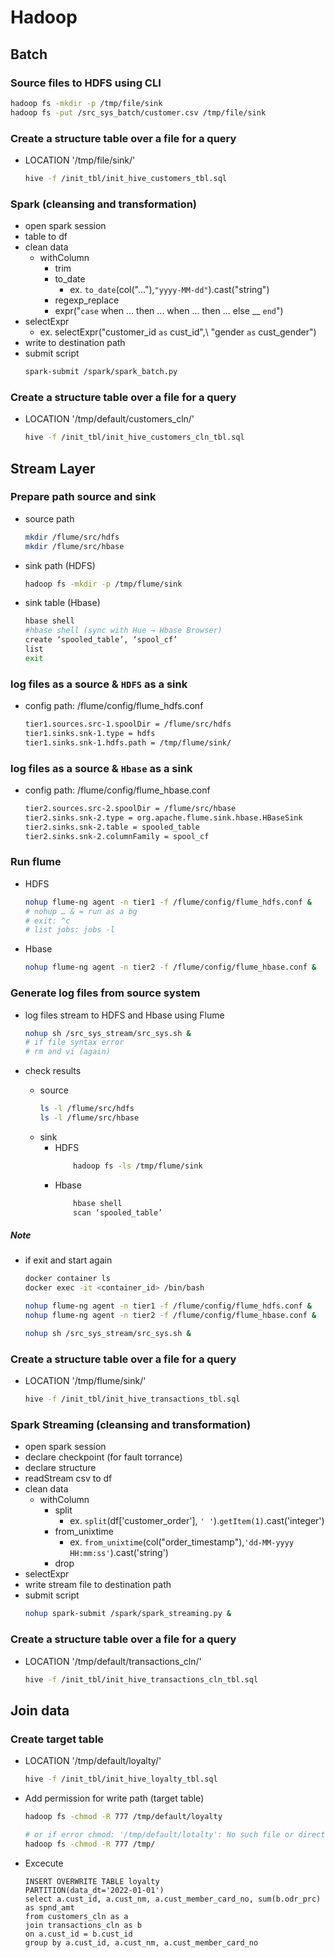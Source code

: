 # Hadoop

## Batch
### Source files to HDFS using CLI
```sh
hadoop fs -mkdir -p /tmp/file/sink
hadoop fs -put /src_sys_batch/customer.csv /tmp/file/sink
```
### Create a structure table over a file for a query
- LOCATION '/tmp/file/sink/'
    ```sh
    hive -f /init_tbl/init_hive_customers_tbl.sql
    ```

### Spark (cleansing and transformation)
- open spark session
- table to df
- clean data
    - withColumn
        - trim
        - to_date
            - ex. `to_date`(col("..."),`"yyyy-MM-dd"`).cast("string")
        - regexp_replace
        - expr("`case` when ... then ... when ... then ... else __ `end`")
- selectExpr
    - ex. selectExpr("customer_id `as` cust_id",\\
          "gender `as` cust_gender")
- write to destination path
- submit script
    ```sh
    spark-submit /spark/spark_batch.py
    ```

### Create a structure table over a file for a query
- LOCATION '/tmp/default/customers_cln/'
    ```sh
    hive -f /init_tbl/init_hive_customers_cln_tbl.sql
    ```

## Stream Layer
### Prepare path source and sink
- source path
    ```sh
    mkdir /flume/src/hdfs
    mkdir /flume/src/hbase
    ```
- sink path (HDFS)
    ```sh
    hadoop fs -mkdir -p /tmp/flume/sink
    ```
- sink table (Hbase)
    ```sh
    hbase shell
    #hbase shell (sync with Hue → Hbase Browser)
    create ‘spooled_table’, ‘spool_cf’
    list
    exit
    ```

### log files as a source & `HDFS` as a sink
- config path: /flume/config/flume_hdfs.conf
    ```sh
    tier1.sources.src-1.spoolDir = /flume/src/hdfs
    tier1.sinks.snk-1.type = hdfs
    tier1.sinks.snk-1.hdfs.path = /tmp/flume/sink/
    ```

### log files as a source & `Hbase` as a sink
- config path: /flume/config/flume_hbase.conf
    ```sh
    tier2.sources.src-2.spoolDir = /flume/src/hbase
    tier2.sinks.snk-2.type = org.apache.flume.sink.hbase.HBaseSink
    tier2.sinks.snk-2.table = spooled_table
    tier2.sinks.snk-2.columnFamily = spool_cf
    ```

### Run flume
- HDFS
    ```sh
    nohup flume-ng agent -n tier1 -f /flume/config/flume_hdfs.conf &
    # nohup … & = run as a bg
    # exit: ^c
    # list jobs: jobs -l
    ```
- Hbase
    ```sh
    nohup flume-ng agent -n tier2 -f /flume/config/flume_hbase.conf &
    ```


### Generate log files from source system

- log files stream to HDFS and Hbase using Flume

    ```sh
    nohup sh /src_sys_stream/src_sys.sh &
    # if file syntax error 
    # rm and vi (again)
    ```
- check results
    - source
        ```sh
        ls -l /flume/src/hdfs
        ls -l /flume/src/hbase
        ```
    - sink
        - HDFS
            ```sh
                hadoop fs -ls /tmp/flume/sink
            ```
        - Hbase
            ```sh
                hbase shell
                scan ‘spooled_table’
            ```

##### Note
- if exit and start again
    ```sh
    docker container ls
    docker exec -it <container_id> /bin/bash
    
    nohup flume-ng agent -n tier1 -f /flume/config/flume_hdfs.conf &
    nohup flume-ng agent -n tier2 -f /flume/config/flume_hbase.conf &
    
    nohup sh /src_sys_stream/src_sys.sh &
    ```
    
### Create a structure table over a file for a query
- LOCATION '/tmp/flume/sink/'
    ```sh
    hive -f /init_tbl/init_hive_transactions_tbl.sql
    ```

### Spark Streaming (cleansing and transformation)
- open spark session
- declare checkpoint (for fault torrance)
- declare structure
- readStream csv to df
- clean data
    - withColumn
        - split
            - ex. 
                `split`(df['customer_order'], `' '`).`getItem(1)`.cast('integer')
        - from_unixtime
            - ex. `from_unixtime`(col("order_timestamp"),`'dd-MM-yyyy HH:mm:ss'`).cast('string')
        - drop
- selectExpr
- write stream file to destination path
- submit script
    ```sh
    nohup spark-submit /spark/spark_streaming.py &
    ```

### Create a structure table over a file for a query
- LOCATION '/tmp/default/transactions_cln/'
    ```sh
    hive -f /init_tbl/init_hive_transactions_cln_tbl.sql
    ```

## Join data
### Create target table
- LOCATION '/tmp/default/loyalty/'
    ```sh
    hive -f /init_tbl/init_hive_loyalty_tbl.sql
    ```
- Add permission for write path (target table)

    ```sh
    hadoop fs -chmod -R 777 /tmp/default/loyalty
    
    # or if error chmod: '/tmp/default/lotalty': No such file or directory
    hadoop fs -chmod -R 777 /tmp/
    ```
- Excecute  
    ```
    INSERT OVERWRITE TABLE loyalty
    PARTITION(data_dt='2022-01-01')
    select a.cust_id, a.cust_nm, a.cust_member_card_no, sum(b.odr_prc) as spnd_amt
    from customers_cln as a
    join transactions_cln as b
    on a.cust_id = b.cust_id
    group by a.cust_id, a.cust_nm, a.cust_member_card_no
    ```
